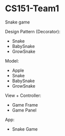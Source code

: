 # CS151-Team1
Snake game

Design Pattern (Decorator):
- Snake
- BabySnake
- GrowSnake

Model:
- Apple
- Snake
- BabySnake
- GrowSnake

View + Controller:
- Game Frame
- Game Panel

App: 
- Snake Game
